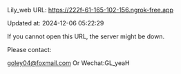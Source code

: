 Lily_web URL: https://222f-61-165-102-156.ngrok-free.app

Updated at: 2024-12-06 05:22:29

If you cannot open this URL, the server might be down.

Please contact: 

goley04@foxmail.com Or Wechat:GL_yeaH